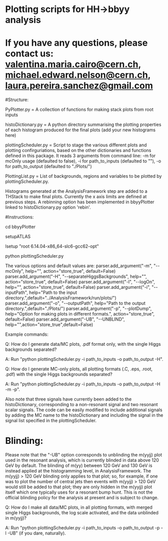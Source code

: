 # Plotting scripts for  HH->bbyy analysis
#
# If you have any questions, please contact us: valentina.maria.cairo@cern.ch, michael.edward.nelson@cern.ch, laura.pereira.sanchez@gmail.com


#Structure:

PyPlotter.py =  A collection of functions for making stack plots from root inputs

histoDictionary.py = A python directory summarising the plotting properties of each histogram produced for the final plots (add your new histograms here)

plottingScheduler.py = Script to stage the various different plots and plotting confirguriations, based on the other dictionaries and functions defined in this package. It reads 3 arguments from command line: -m for mcOnly usage (defaulted to false), -i for path_to_inputs (defaulted to ""), -o for path_to_output (defaulted to "./Plots/")

PlottingList.py = List of backgrounds, regions and variables to be plotted by plottingScheduler.py.

Histograms generated at the AnalysisFramework step are added to a THStack to make final plots. Currently the x axis limits are defined at previous steps. A rebinning option has been implemented in bbyyPlotter linked to histoDictionary.py option 'rebin'.

#Instructions:

cd bbyyPlotter

setupATLAS

lsetup "root 6.14.04-x86_64-slc6-gcc62-opt"

python plottingScheduler.py 

The various options and default values are:
    parser.add_argument("-m", "--mcOnly", help="", action="store_true", default=False)
    parser.add_argument("-H", "--separateHiggsBackgrounds", help="", action="store_true", default=False)
    parser.add_argument("-l", "--logOn", help="", action="store_true", default=False)
    parser.add_argument("-i", "--inputPath", help="Path to the input directory.",default="../AnalysisFramework/run/plots/")
    parser.add_argument("-o", "--outputPath", help="Path to the output directory.",default="./Plots/")
    parser.add_argument("-p", "--plotDump", help="Option for making plots in different formats.", action="store_true", default=False)
    parser.add_argument("-UB", "--UNBLIND", help="",action="store_true",default=False)

Example commands:

Q: How do I generate data/MC plots, .pdf format only, with the single Higgs backgrounds separated?

A: Run "python plottingScheduler.py -i path_to_inputs -o path_to_output -H".

Q: How do I generate MC-only plots, all plotting formats (.C, .eps, .root, .pdf) with the single Higgs backgrounds separated?

A: Run "python plottingScheduler.py -i path_to_inputs -o path_to_output -H -m -p".

Also note that three signals have currently been added to the histoDictionary, corresponding to a non-resonant signal and two resonant scalar signals. The code can be easily modified to include additional signals by adding the MC name to the histoDictionary and including the signal in the signal list specified in the plottingScheduler. 

# Blinding:

Please note that the "-UB"  option corresponds to unblinding the m(yyjj) plot used in the resonant analysis, which is currently blinded in data above 120 GeV by default. The blinding of m(yy) between 120 GeV and 130 GeV is instead applied at the histogramming level, in AnalysisFramework. The m(yyjj) > 120 GeV blinding only applies to that plot; so, for example, if one was to plot the number of central jets then events with m(yyjj) > 120 GeV would still be added to that plot; they are only hidden in the m(yyjj) plot itself which one typically uses for a resonant bump hunt. This is not the official blinding policy for the analysis at present and is subject to change. 

Q: How do I make all data/MC plots, in all plotting formats, with merged single Higgs backgrounds, the log scale activated, and the data unblinded in m(yyjj)?

A: Run "python plottingScheduler.py -i path_to_inputs -o path_to_output -p -l -UB" (if you dare, naturally).
